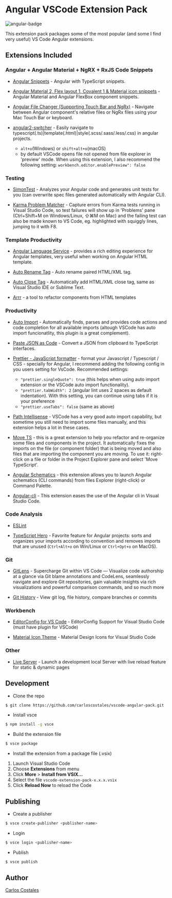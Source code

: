 # Angular VSCode Extension Pack

![angular-badge]

This extension pack packages some of the most popular (and some I find very useful) VS Code Angular extensions.

## Extensions Included

### Angular + Angular Material + NgRX + RxJS Code Snippets

* [Angular Snippets](https://marketplace.visualstudio.com/items?itemName=johnpapa.Angular2) - Angular with TypeScript snippets.

* [Angular Material 2, Flex layout 1, Covalent 1 & Material icon snippets](https://marketplace.visualstudio.com/items?itemName=1tontech.angular-material) - Angular Material and Angular FlexBox component snippets.

* [Angular File Changer (Supporting Touch Bar and NgRx)](https://marketplace.visualstudio.com/items?itemName=john-crowson.angular-file-changer) - Navigate between Angular component's relative files or NgRx files using your Mac Touch Bar or keyboard.

* [angular2-switcher](https://marketplace.visualstudio.com/items?itemName=infinity1207.angular2-switcher) - Easily navigate to typescript(.ts)|template(.html)|style(.scss/.sass/.less/.css) in angular projects.
  - `alt+o`(Windows) or `shift+alt+o`(macOS)
  - by default VSCode opens file not opened from file explorer in 'preview' mode. When using this extension, I also recommend the following setting: `workbench.editor.enablePreview": false`

### Testing

* [SimonTest](https://marketplace.visualstudio.com/items?itemName=SimonTest.simontest) - Analyzes your Angular code and generates unit tests for you (can overwrite spec files generated automatically with Angular CLI).

* [Karma Problem Matcher](https://marketplace.visualstudio.com/items?itemName=rctay.karma-problem-matcher) - Capture errors from Karma tests running in Visual Studio Code, so test failures will show up in 'Problems' pane (Ctrl+Shift+M on Windows/Linux, ⇧⌘M on Mac) and the failing test can also be made known to VS Code, eg. highlighted with squiggly lines, jumping to it with F8.

### Template Productivity

* [Angular Language Service](https://marketplace.visualstudio.com/items?itemName=Angular.ng-template) - provides a rich editing experience for Angular templates, very useful when working on Angular HTML template.

* [Auto Rename Tag](https://marketplace.visualstudio.com/items?itemName=formulahendry.auto-rename-tag) - Auto rename paired HTML/XML tag.

* [Auto Close Tag](https://marketplace.visualstudio.com/items?itemName=formulahendry.auto-close-tag) - Automatically add HTML/XML close tag, same as Visual Studio IDE or Sublime Text.

* [Arrr](https://marketplace.visualstudio.com/items?itemName=obenjiro.arrr) - a tool to refactor components from HTML templates

### Productivity

* [Auto Import](https://marketplace.visualstudio.com/items?itemName=steoates.autoimport) - Automatically finds, parses and provides code actions and code completion for all available imports (altough VSCode has auto import funcionatlity, this plugin is a great complement).

* [Paste JSON as Code](https://marketplace.visualstudio.com/items?itemName=quicktype.quicktype) - Convert a JSON from clipboard to TypeScript interfaces.

* [Prettier - JavaScript formatter](https://marketplace.visualstudio.com/items?itemName=esbenp.prettier-vscode) - format your Javascript / Typescript / CSS - specially for Angular, I recommend adding the following config in you users setting for VsCode. Recommended settings:
  - `"prettier.singleQuote": true` (this helps when using auto import extension or the VSCode auto import functionality).
  - `"prettier.tabWidth": 2` (angular lint uses 2 spaces as default indentation). With this setting, you can continue using tabs if it is your preference
  - `"prettier.useTabs": false` (same as above)
 
 * [Path Intellisense](https://marketplace.visualstudio.com/items?itemName=christian-kohler.path-intellisense) - VSCode has a very good auto import capability, but sometime you still need to import some files manually, and this extension helps a lot in these cases.
 
 * [Move TS](https://marketplace.visualstudio.com/items?itemName=stringham.move-ts) - this is a great extension to help you refactor and re-organize some files and components in the project. It automatically fixes the imports on the file (or component folder) that is being moved and also files that are importing the component you are moving. To use it: right-click on a file or folder in the Project Explorer pane and select 'Move TypeScript'.

 * [Angular Schematics](https://marketplace.visualstudio.com/items?itemName=cyrilletuzi.angular-schematics) - this extension allows you to launch Angular schematics (CLI commands) from files Explorer (right-click) or Command Palette.

 * [Angular-cli](https://marketplace.visualstudio.com/items?itemName=segerdekort.angular-cli) - This extension eases the use of the Angular cli in Visual Studio Code.

### Code Analysis

* [ESLint](https://marketplace.visualstudio.com/items?itemName=dbaeumer.vscode-eslint)

* [TypeScript Hero](https://marketplace.visualstudio.com/items?itemName=rbbit.typescript-hero) - Favorite feature for Angular projects: sorts and organizes your imports according to convention and removes imports that are unused (`Ctrl+Alt+o` on Win/Linux or `Ctrl+Opt+o` on MacOS).

### Git

* [GitLens](https://marketplace.visualstudio.com/items?itemName=eamodio.gitlens) - Supercharge Git within VS Code — Visualize code authorship at a glance via Git blame annotations and CodeLens, seamlessly navigate and explore Git repositories, gain valuable insights via rich visualizations and powerful comparison commands, and so much more

* [Git History](https://marketplace.visualstudio.com/items?itemName=donjayamanne.githistory) - View git log, file history, compare branches or commits

### Workbench

* [EditorConfig for VS Code](https://marketplace.visualstudio.com/items?itemName=EditorConfig.EditorConfig) - EditorConfig Support for Visual Studio Code (must have plugin for VSCode)

* [Material Icon Theme](https://marketplace.visualstudio.com/items?itemName=PKief.material-icon-theme) - Material Design Icons for Visual Studio Code

### Other

* [Live Server](https://marketplace.visualstudio.com/items?itemName=ritwickdey.LiveServer) - Launch a development local Server with live reload feature for static & dynamic pages



## Development

- Clone the repo

```bash
$ git clone https://github.com/carloscostales/vscode-angular-pack.git
```

- Install vsce

```bash
$ npm install -g vsce
```

- Build the extension file

```bash
$ vsce package
```

- Install the extension from a package file (.vsix)

1. Launch Visual Studio Code
2. Choose **Extensions** from menu
3. Click **More** > **Install from VSIX...**
4. Select the file `vscode-extension-pack-x.x.x.vsix`
5. Click **Reload Now** to reload the Code

## Publishing

- Create a publisher

```bash
$ vsce create-publisher <publisher-name>
```

- Login

```bash
$ vsce login <publisher-name>
```

- Publish

```bash
$ vsce publish
```

## Author

[Carlos Costales](https://github.com/carloscostales)

[angular-badge]: https://upload.wikimedia.org/wikipedia/commons/c/ca/AngularJS_logo.svg
